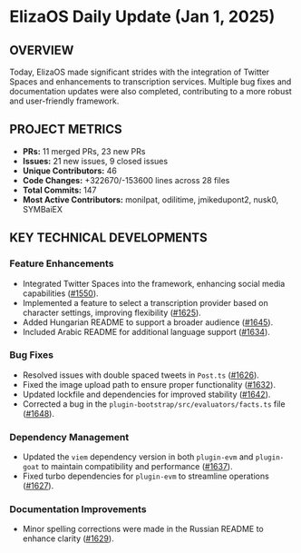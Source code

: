 # ElizaOS Daily Update (Jan 1, 2025)

## OVERVIEW 
Today, ElizaOS made significant strides with the integration of Twitter Spaces and enhancements to transcription services. Multiple bug fixes and documentation updates were also completed, contributing to a more robust and user-friendly framework.

## PROJECT METRICS
- **PRs:** 11 merged PRs, 23 new PRs
- **Issues:** 21 new issues, 9 closed issues
- **Unique Contributors:** 46
- **Code Changes:** +322670/-153600 lines across 28 files
- **Total Commits:** 147
- **Most Active Contributors:** monilpat, odilitime, jmikedupont2, nusk0, SYMBaiEX

## KEY TECHNICAL DEVELOPMENTS

### Feature Enhancements
- Integrated Twitter Spaces into the framework, enhancing social media capabilities ([#1550](https://github.com/elizaos/eliza/pull/1550)).
- Implemented a feature to select a transcription provider based on character settings, improving flexibility ([#1625](https://github.com/elizaos/eliza/pull/1625)).
- Added Hungarian README to support a broader audience ([#1645](https://github.com/elizaos/eliza/pull/1645)).
- Included Arabic README for additional language support ([#1634](https://github.com/elizaos/eliza/pull/1634)).

### Bug Fixes
- Resolved issues with double spaced tweets in `Post.ts` ([#1626](https://github.com/elizaos/eliza/pull/1626)).
- Fixed the image upload path to ensure proper functionality ([#1632](https://github.com/elizaos/eliza/pull/1632)).
- Updated lockfile and dependencies for improved stability ([#1642](https://github.com/elizaos/eliza/pull/1642)).
- Corrected a bug in the `plugin-bootstrap/src/evaluators/facts.ts` file ([#1648](https://github.com/elizaos/eliza/pull/1648)).

### Dependency Management
- Updated the `viem` dependency version in both `plugin-evm` and `plugin-goat` to maintain compatibility and performance ([#1637](https://github.com/elizaos/eliza/pull/1637)).
- Fixed turbo dependencies for `plugin-evm` to streamline operations ([#1627](https://github.com/elizaos/eliza/pull/1627)).

### Documentation Improvements
- Minor spelling corrections were made in the Russian README to enhance clarity ([#1629](https://github.com/elizaos/eliza/pull/1629)).